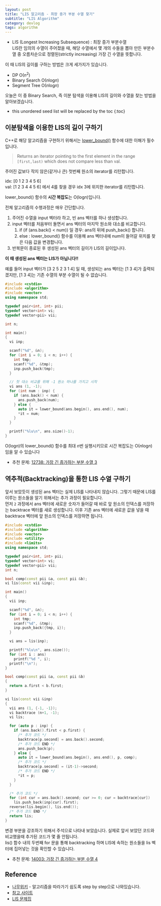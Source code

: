```yaml
---
layout: post
title: "LIS 알고리즘 - 최장 증가 부분 수열 찾기"
subtitle: "LIS Algorithm"
category: devlog
tags: algorithm
---
```


* LIS (Longest Increasing Subsequence) : 최장 증가 부분수열<br>
LIS란 임의의 수열이 주어졌을 때, 해당 수열에서 몇 개의 수들을 뽑아 만든 부분수열 중 오름차순으로 정렬된(strictly increasing) 가장 긴 수열을 뜻합니다.

이 때 LIS의 길이를 구하는 방법은 크게 세가지가 있습니다.

* DP            O(*n*<sup>2</sup>)
* Binary Search O(*n*log*n*)
* Segment Tree  O(*n*log*n*)

오늘은 이 중 Binary Search, 즉 이분 탐색을 이용해 LIS의 길이와 수열을 찾는 방법을 알아보겠습니다.

<!--more-->

* this unordered seed list will be replaced by the toc
{:toc}

## 이분탐색을 이용한 LIS의 길이 구하기

C++로 해당 알고리즘을 구현하기 위해서는 [lower_bound()](http://www.cplusplus.com/reference/algorithm/lower_bound/) 함수에 대한 이해가 필수입니다.

> Returns an iterator pointing to the first element in the range `[first,last)` which does not compare less than val.

주어진 값보다 작지 않은(같거나 큰) 첫번째 원소의 iterator를 리턴합니다.<br>

idx: [0  1  2  3  4  5  6]<br>
val: [1  2  3  4  4  5  6] 에서 4를 찾을 경우 idx 3에 위치한 iterator를 리턴합니다.

lower_bound() 함수의 **시간 복잡도**는 O(log*n*)입니다.<br>

전체 알고리즘의 수행과정은 매우 간단합니다.

1. 주어진 수열을 input 벡터라 하고, 빈 ans 벡터를 하나 생성합니다.
2. input 벡터를 처음부터 돌면서 ans 벡터의 마지막 원소와 대소를 비교합니다.
   1. if (if (ans.back() < num)) 일 경우: ans의 뒤에 push_back() 합니다.
   2. else : lower_bound() 함수를 이용해 ans 벡터내에 num이 들어갈 위치를 찾은 다음 값을 변경합니다.
3. 반복문이 종료된 후 생성된 ans 벡터의 길이가 LIS의 길이입니다.

**이 때 생성된 ans 벡터는 LIS가 아닙니다!!**<br>

예를 들어 input 벡터가 [3  2  5  2  3  1  4] 일 때, 생성되는 ans 벡터는 [1  3  4]가 출력되겠지만, [1  3  4]는 기존 수열의 부분 수열이 될 수 없습니다.<br>

```c++
#include <cstdio>
#include <algorithm>
#include <vector>
using namespace std;

typedef pair<int, int> pii;
typedef vector<int> vi;
typedef vector<pii> vii;

int n;

int main()
{
  vi inp;

  scanf("%d", &n);
  for (int i = 0; i < n; i++) {
    int tmp;
    scanf("%d", &tmp);
    inp.push_back(tmp);
  }

  // 첫 대소 비교를 위해 -1 원소 하나를 가지고 시작
  vi ans (1, -1);
  for (int num : inp) {
    if (ans.back() < num) {
      ans.push_back(num);
    } else {
      auto it = lower_bound(ans.begin(), ans.end(), num);
      *it = num;
    }
  }

  printf("%lu\n", ans.size()-1);
}

```

O(log*n*)의 lower_bound() 함수를 최대 *n*번 실행시키므로 시간 복잡도는 O(*n*log*n*) 임을 알 수 있습니다<br>

* 추천 문제: [12738: 가장 긴 증가하는 부분 수열 3](https://www.acmicpc.net/problem/12738)

## 역추적(Backtracking)을 통한 LIS 수열 구하기

앞서 보았듯이 생성된 ans 벡터는 실제 LIS를 나타내지 않습니다. 그렇기 때문에 LIS를 이루는 원소들을 알기 위해서는 추가 과정이 필요합니다.<br>먼저 `2` 과정에서 ans 벡터에 새로운 숫자가 들어갈 때 바로 앞 원소의 인덱스를 저장하는 backtrace 벡터를 새로 생성합니다. 이후 기존 ans 벡터에 새로운 값을 넣을 때 backtrace 벡터에 앞 원소의 인덱스를 저장하면 됩니다.

```c++
#include <cstdio>
#include <algorithm>
#include <vector>
#include <utility>
#include <limits>
using namespace std;

typedef pair<int, int> pii;
typedef vector<int> vi;
typedef vector<pii> vii;
int n;

bool comp(const pii &a, const pii &b);
vi lis(const vii &inp);

int main()
{
  vii inp;

  scanf("%d", &n);
  for (int i = 0; i < n; i++) {
    int tmp;
    scanf("%d", &tmp);
    inp.push_back({tmp, i});
  }

  vi ans = lis(inp);

  printf("%lu\n", ans.size());
  for (int i : ans)
    printf("%d ", i);
  printf("\n");
}

bool comp(const pii &a, const pii &b)
{
  return a.first < b.first;
}

vi lis(const vii &inp)
{
  vii ans (1, {-1, -1});
  vi backtrace (n+1, -1);
  vi lis;

  for (auto p : inp) {
    if (ans.back().first < p.first) {
      /* 추가 코드 */
      backtrace[p.second] = ans.back().second;
      /* 추가 코드 END */
      ans.push_back(p);
    } else {
      auto it = lower_bound(ans.begin(), ans.end(), p, comp);
      /* 추가 코드 */
      backtrace[p.second] = (it-1)->second;
      /* 추가 코드 END */
      *it = p;
    }
  }

  /* 추가 코드 */
  for (int cur = ans.back().second; cur >= 0; cur = backtrace[cur])
    lis.push_back(inp[cur].first);
  reverse(lis.begin(), lis.end());
  /* 추가 코드 END */
  return lis;
}


```

변경 부분을 강조하기 위해서 주석으로 나타내 보았습니다. 실제로 앞서 보았던 코드와 비교했을때 추가된 코드가 몇 줄 안됩니다.<br>
lis() 함수 내의 두번째 for 문을 통해 backtracking 하며 LIS에 속하는 원소들을 lis 벡터에 집어넣는 것을 확인할 수 있습니다.

* 추천 문제: [14003: 가장 긴 증가하는 부분 수열 4](https://www.acmicpc.net/problem/14003)

## Reference

* [나무위키](https://namu.wiki/w/%EC%B5%9C%EC%9E%A5%20%EC%A6%9D%EA%B0%80%20%EB%B6%80%EB%B6%84%20%EC%88%98%EC%97%B4) - 알고리즘을 따라가기 쉽도록 step by step으로 나와있습니다.
* [참고 사이트](http://gumgood.tistory.com/entry/Longest-Increasing-Subsequence)
* [LIS 문제집](https://www.acmicpc.net/workbook/view/801)
